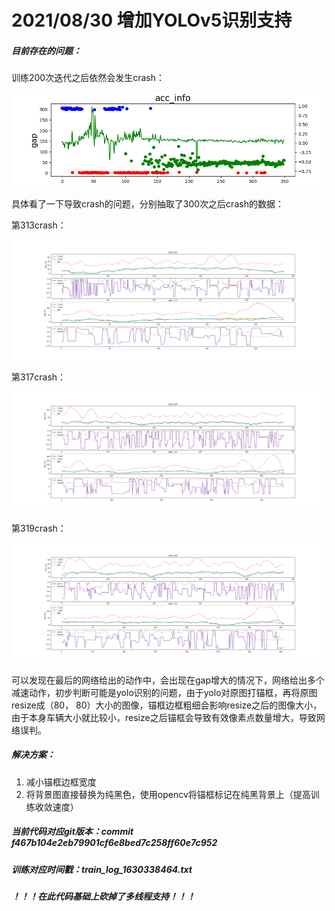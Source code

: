 # 2021/08/30 增加YOLOv5识别支持

##### 目前存在的问题：

训练200次迭代之后依然会发生crash：

<img src="./训练crash_loss.png" style="zoom:72%;" />

具体看了一下导致crash的问题，分别抽取了300次之后crash的数据：

第313crash：

<img src="313crash.png" style="zoom:75%;" />

第317crash：

![317crash](./317crash.png)

第319crash：

<img src="./319crash.png" style="zoom:72%;" />

可以发现在最后的网络给出的动作中，会出现在gap增大的情况下，网络给出多个减速动作，初步判断可能是yolo识别的问题，由于yolo对原图打锚框，再将原图resize成（80， 80）大小的图像，锚框边框粗细会影响resize之后的图像大小，由于本身车辆大小就比较小，resize之后锚框会导致有效像素点数量增大，导致网络误判。

##### 解决方案：

1. 减小锚框边框宽度
2. 将背景图直接替换为纯黑色，使用opencv将锚框标记在纯黑背景上（提高训练收敛速度）

##### 当前代码对应git版本：commit f467b104e2eb79901cf6e8bed7c258ff60e7c952

##### 训练对应时间戳：train_log_1630338464.txt

##### ***！！！在此代码基础上砍掉了多线程支持！！！***
